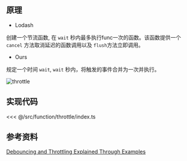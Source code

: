 ## 原理

- Lodash

创建一个节流函数, 在 `wait` 秒内最多执行func一次的函数。该函数提供一个 `cancel` 方法取消延迟的函数调用以及 `flush`方法立即调用。

- Ours

规定一个时间 `wait`, `wait` 秒内，将触发的事件合并为一次并执行。

![throttle](~@images/src/function/throttle/images/throttle.png)

## 实现代码

<<< @/src/function/throttle/index.ts

## 参考资料

[Debouncing and Throttling Explained Through Examples](https://css-tricks.com/debouncing-throttling-explained-examples/)
